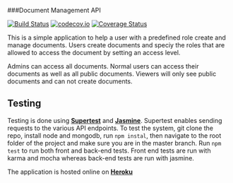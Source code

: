 ###Document Management API

[![Build Status](https://travis-ci.org/andela-ekupara/DcManFrontEnd.svg?branch=feature/fend-tests)](https://travis-ci.org/andela-ekupara/DcManFrontEnd)
[![codecov.io](https://codecov.io/github/andela-ekupara/DcManFrontEnd/coverage.svg?branch=master)](https://codecov.io/github/andela-ekupara/DcManFrontEnd?branch=master)
[![Coverage Status](https://coveralls.io/repos/github/andela-ekupara/DcManFrontEnd/badge.svg?branch=master)](https://coveralls.io/github/andela-ekupara/DcManFrontEnd?branch=master)


This is a simple application to help a user with a predefined role create and manage documents. Users create documents and speciy the roles that are allowed to access the document by setting an access level. 

Admins can access all documents.
Normal users can access their documents as well as all public documents.
Viewers will only see public documents and can not create documents.


## Testing
Testing is done using [**Supertest**](https://www.npmjs.com/package/supertest) and [**Jasmine**](https://www.npmjs.com/package/jasmine). Supertest enables sending requests to the various API endpoints. 
To test the system, git clone the repo, install node and mongodb, run ``npm instal``, then navigate to the root folder of the project and make sure you are in the master branch. Run ``npm test`` to run both front and back-end tests. Front end tests are run with karma and mocha whereas back-end tests are run with jasmine.

The application is hosted online on [**Heroku**](http://dcman.herokuapp.com)

